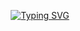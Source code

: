 <p style="text-align: center;"><a href="https://git.io/typing-svg"><img src="https://readme-typing-svg.demolab.com?font=Fira+Code&weight=900&size=32&pause=1500&center=true&vCenter=true&width=435&lines=Hello+World+!+%F0%9F%8C%8F;I+am+Harkirat%2C+%F0%9F%91%B3%E2%80%8D%E2%99%82%EF%B8%8F;a+developer%2C+%F0%9F%91%A8%E2%80%8D%F0%9F%92%BB+;a+learner%2C+%F0%9F%91%A8%E2%80%8D%F0%9F%8E%93;a+hacker%2C+%F0%9F%A5%B7;and+most+importantly+;kind+and+good+human+%F0%9F%98%8A%F0%9F%98%87." alt="Typing SVG" /></a></p>
